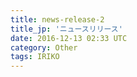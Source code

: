```yaml
---
title: news-release-2
title_jp: 'ニュースリリース'
date: 2016-12-13 02:33 UTC
category: Other
tags: IRIKO
---
```


